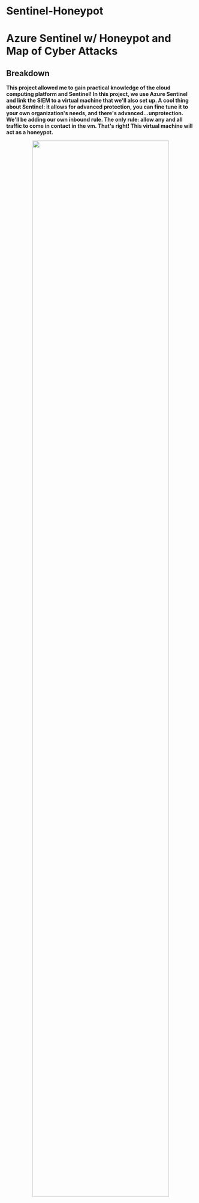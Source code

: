# Sentinel-Honeypot
<h1> Azure Sentinel w/ Honeypot and Map of Cyber Attacks </h1>

<h2>Breakdown</h2>
<b>This project allowed me to gain practical knowledge of the cloud computing platform and Sentinel! In this project, 
we use Azure Sentinel and link the SIEM to a virtual machine that we'll also set up. A cool thing about Sentinel:
it allows for advanced protection, you can fine tune it to your own organization's needs, and there's advanced...unprotection.
We'll be adding our own inbound rule. The only rule: allow any and all traffic to come in contact in the vm. That's right! This
virtual machine will act as a honeypot. </b>
<br />
<p align="center">
<img src = "https://github.com/calmatt02/Sentinel-Honeypot/assets/72759045/866f5dc0-3fce-45c7-a11f-7e04ecb3ae04"
height = "85%" width="85%"/>
</p>
